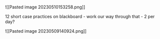![[Pasted image 20230510153258.png]]

12 short case practices on blackboard - work our way through that - 2 per day?

![[Pasted image 20230509140924.png]]